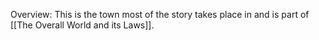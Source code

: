 Overview:
	This is the town most of the story takes place in and is part of [[The Overall World and its Laws]]. 